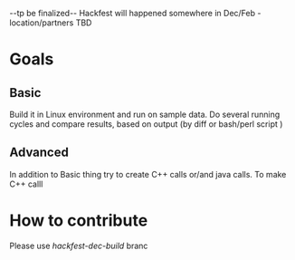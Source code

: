--tp be finalized--
Hackfest will happened somewhere in Dec/Feb  - location/partners TBD

# Goals


## Basic
Build it in Linux environment and run on sample data.
Do several running cycles and compare results, based on output (by diff or bash/perl script )

## Advanced
In addition to Basic thing try to create C++ calls or/and java calls.
To make C++ calll


# How to contribute
 Please use _hackfest-dec-build_ branc
